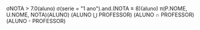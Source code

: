σNOTA > 7.0(aluno)
σ(serie = "1 ano").and.(NOTA ≥ 8)(aluno)
π(P.NOME, U.NOME, NOTA)(ALUNO)
(ALUNO ⋃ PROFESSOR)
(ALUNO ∩ PROFESSOR)
(ALUNO - PROFESSOR)

